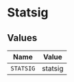 # Statsig


## Values

| Name      | Value     |
| --------- | --------- |
| `STATSIG` | statsig   |